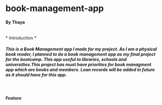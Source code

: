 # book-management-app

#### By Thaya

<br>
* Introduction *

##### This is a Book  Management app I made for my project. As I am a physical book reader, I planned to do a book management app as my final project for the bootcamp. This app useful to libraries, schools and universities.This project has must have priorities for book managment app which are books and members. Loan records will be added in future as it should have for this app.
<br>

##### Feature 
<br>

